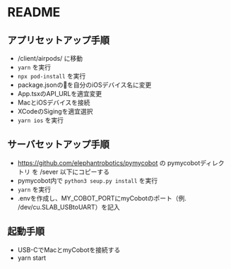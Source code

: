 # README

## アプリセットアップ手順
- /client/airpods/ に移動
- `yarn` を実行
- `npx pod-install` を実行
- package.jsonの📱を自分のiOSデバイス名に変更
- App.tsxのAPI_URLを適宜変更
- MacとiOSデバイスを接続
- XCodeのSigingを適宜選択
- `yarn ios` を実行

## サーバセットアップ手順
- https://github.com/elephantrobotics/pymycobot の pymycobotディレクトリ を /sever 以下にコピーする
- pymycobot内で `python3 seup.py install` を実行
- `yarn` を実行
- .envを作成し、MY_COBOT_PORTにmyCobotのポート（例. /dev/cu.SLAB_USBtoUART）を記入

## 起動手順
- USB-CでMacとmyCobotを接続する
- yarn start
